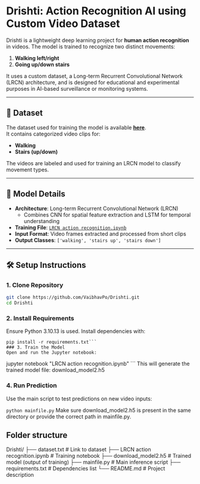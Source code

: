 # Drishti: Action Recognition AI using Custom Video Dataset

Drishti is a lightweight deep learning project for **human action recognition** in videos. The model is trained to recognize two distinct movements:
1. **Walking left/right**
2. **Going up/down stairs**

It uses a custom dataset, a Long-term Recurrent Convolutional Network (LRCN) architecture, and is designed for educational and experimental purposes in AI-based surveillance or monitoring systems.

---

## 🔗 Dataset

The dataset used for training the model is available [**here**](https://drive.google.com/drive/folders/1GdDySfSqiV0acUDMrKDo-UzIyws_-IqX).  
It contains categorized video clips for:
- **Walking**
- **Stairs (up/down)**

The videos are labeled and used for training an LRCN model to classify movement types.

---

## 🧠 Model Details

- **Architecture**: Long-term Recurrent Convolutional Network (LRCN)
  - Combines CNN for spatial feature extraction and LSTM for temporal understanding
- **Training File**: [`LRCN action recognition.ipynb`](./LRCN%20action%20recognition.ipynb)
- **Input Format**: Video frames extracted and processed from short clips
- **Output Classes**: `['walking', 'stairs up', 'stairs down']`

---

## 🛠 Setup Instructions

### 1. Clone Repository

```bash
git clone https://github.com/VaibhavPo/Drishti.git
cd Drishti
```
### 2. Install Requirements
Ensure Python 3.10.13 is used. Install dependencies with:
```
pip install -r requirements.txt```
### 3. Train the Model
Open and run the Jupyter notebook:

```
jupyter notebook "LRCN action recognition.ipynb" ```
This will generate the trained model file: download_model2.h5

### 4. Run Prediction
Use the main script to test predictions on new video inputs:

```python mainfile.py```
Make sure download_model2.h5 is present in the same directory or provide the correct path in mainfile.py.


## Folder structure
Drishti/
├── dataset.txt                    # Link to dataset
├── LRCN action recognition.ipynb  # Training notebook
├── download_model2.h5             # Trained model (output of training)
├── mainfile.py                    # Main inference script
├── requirements.txt               # Dependencies list
└── README.md                      # Project description
